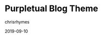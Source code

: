 ---
title: "Purpletual Blog Theme"
github: https://github.com/chrisrhymes/purpletual
demo: https://purpletual.netlify.app # Please make sure this links to the theme demo and not your personal/business site
author: chrisrhymes
date: 2019-09-10 # Enter the date you submitted the theme YYYY-MM-DD
github_branch: master # Specify the repos default branch
ssg:
  - Jekyll # Matches the frontmatter value in `content/ssg/gridsome/_index.md Title`
cms:
  - No CMS
css:
  - Tailwind
archetype:
  - Blog
description: A Jekyll Blog Theme built with TailwindCSS, with lots of added purple. 
---